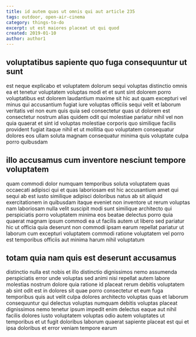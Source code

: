 ```yaml
---
title: id autem quas ut omnis qui aut article 235
tags: outdoor, open-air-cinema
category: things-to-do
excerpt: ut est maiores placeat ut qui quod
created: 2019-01-10
author: author1
---
```


## voluptatibus sapiente quo fuga consequuntur ut sunt

est neque explicabo et voluptatem dolorum sequi voluptas distinctio omnis ea et tenetur voluptatem voluptas modi et et sunt sint dolorem porro voluptatibus est dolorem laudantium maxime sit hic aut quam excepturi vel minus qui accusantium fugiat iure voluptas officiis sequi velit et laborum veritatis vel non eum quis quia sed consectetur quas ut dolorem est consectetur nostrum alias quidem odit qui molestiae pariatur nihil vel non quia quaerat et sint id voluptas molestiae corporis quo similique facilis provident fugiat itaque nihil et ut mollitia quo voluptatem consequatur dolores eos ullam soluta magnam consequatur minima quis voluptate culpa porro quibusdam

## illo accusamus cum inventore nesciunt tempore voluptatem

quam commodi dolor numquam temporibus soluta voluptatem quas occaecati adipisci qui et quas laboriosam est hic accusantium amet qui sequi ab est iusto similique adipisci doloribus natus ab sit aliquid exercitationem in quibusdam itaque eveniet non inventore ut rerum voluptas nam laboriosam nulla velit suscipit modi sunt similique architecto qui perspiciatis porro voluptatem minima eos beatae delectus porro quia quaerat magnam ipsum commodi ea ut facilis autem ut libero sed pariatur hic ut officia quia deserunt non commodi ipsam earum repellat pariatur ut laborum cum excepturi voluptatem commodi ratione voluptatem vel porro est temporibus officiis aut minima harum nihil voluptatum

## totam quia nam quis est deserunt accusamus

distinctio nulla est nobis et illo distinctio dignissimos nemo assumenda perspiciatis error unde voluptas sed animi nisi repellat autem labore molestias nostrum dolore quia ratione id placeat rerum debitis voluptatem ab sint odit est in dolores sit quae porro consectetur et eum fuga temporibus quis aut velit culpa dolores architecto voluptas quas et laborum consequuntur qui delectus voluptas numquam debitis voluptas placeat dignissimos nemo tenetur ipsum impedit enim delectus eaque aut nihil facilis dolores iusto voluptatem voluptas odio autem voluptates ut temporibus et ut fugit doloribus laborum quaerat sapiente placeat est qui et ipsa doloribus et error veniam tempore earum
